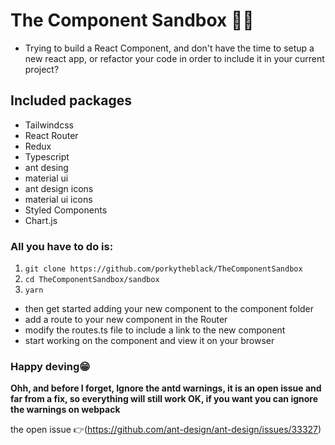 # The Component Sandbox 🚀🚀
- Trying to build a React Component, and don't have the time to setup a new react app, or refactor your code in order to include it in your current project?

## Included packages
- Tailwindcss
- React Router
- Redux
- Typescript
- ant desing
- material ui
- ant design icons
- material ui icons
- Styled Components
- Chart.js

### All you have to do is:
1. `git clone https://github.com/porkytheblack/TheComponentSandbox` 
2. `cd TheComponentSandbox/sandbox`
3. `yarn`

- then get started adding your new component to the component folder
- add a route to your new component in the Router
- modify the routes.ts file to include a link to the new component 
- start working on the component and view it on your browser

### Happy deving😁

**Ohh, and before I forget, Ignore the antd warnings, it is an open issue and far from a fix, so everything will still work OK, if you want you can ignore the warnings on webpack**

the open issue 👉(https://github.com/ant-design/ant-design/issues/33327)
